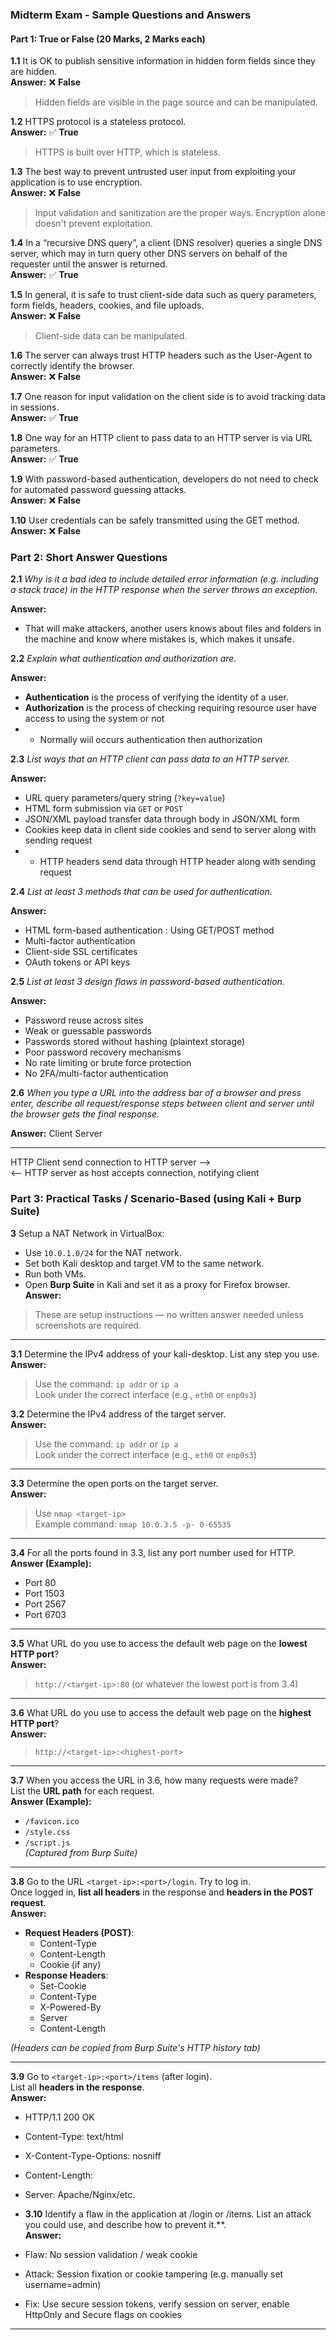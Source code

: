 ### **Midterm Exam - Sample Questions and Answers**

#### **Part 1: True or False (20 Marks, 2 Marks each)**

**1.1** It is OK to publish sensitive information in hidden form fields since they are hidden.  
**Answer:** ❌ **False**  
> Hidden fields are visible in the page source and can be manipulated.

**1.2** HTTPS protocol is a stateless protocol.  
**Answer:** ✅ **True**  
> HTTPS is built over HTTP, which is stateless.

**1.3** The best way to prevent untrusted user input from exploiting your application is to use encryption.  
**Answer:** ❌ **False**  
> Input validation and sanitization are the proper ways. Encryption alone doesn't prevent exploitation.

**1.4** In a “recursive DNS query”, a client (DNS resolver) queries a single DNS server, which may in turn query other DNS servers on behalf of the requester until the answer is returned.  
**Answer:** ✅ **True**

**1.5** In general, it is safe to trust client-side data such as query parameters, form fields, headers, cookies, and file uploads.  
**Answer:** ❌ **False**  
> Client-side data can be manipulated.

**1.6** The server can always trust HTTP headers such as the User-Agent to correctly identify the browser.  
**Answer:** ❌ **False**

**1.7** One reason for input validation on the client side is to avoid tracking data in sessions.  
**Answer:** ✅ **True**

**1.8** One way for an HTTP client to pass data to an HTTP server is via URL parameters.  
**Answer:** ✅ **True**

**1.9** With password-based authentication, developers do not need to check for automated password guessing attacks.  
**Answer:** ❌ **False**

**1.10** User credentials can be safely transmitted using the GET method.  
**Answer:** ❌ **False**

### **Part 2: Short Answer Questions**

**2.1** _Why is it a bad idea to include detailed error information (e.g. including a stack trace) in the HTTP response when the server throws an exception._

**Answer:**  
- That will make attackers, another users knows about files and folders in the machine and know where mistakes is, which makes it unsafe.


**2.2** _Explain what authentication and authorization are._

**Answer:**  
- **Authentication** is the process of verifying the identity of a user.  
- **Authorization** is the process of checking requiring resource user have access to using the system or not
- - Normally wiil occurs authentication then authorization


**2.3** _List ways that an HTTP client can pass data to an HTTP server._

**Answer:**
- URL query parameters/query string (`?key=value`)
- HTML form submission via `GET` or `POST`
- JSON/XML payload transfer data through body in JSON/XML form
- Cookies keep data in client side cookies and send to server along with sending request
- - HTTP headers send data through HTTP header along with sending request


**2.4** _List at least 3 methods that can be used for authentication._

**Answer:**
- HTML form-based authentication : Using GET/POST method
- Multi-factor authentication
- Client-side SSL certificates
- OAuth tokens or API keys

**2.5** _List at least 3 design flaws in password-based authentication._

**Answer:**
- Password reuse across sites
- Weak or guessable passwords
- Passwords stored without hashing (plaintext storage)
- Poor password recovery mechanisms
- No rate limiting or brute force protection
- No 2FA/multi-factor authentication

**2.6** _When you type a URL into the address bar of a browser and press enter, describe all request/response steps between client and server until the browser gets the final response._

**Answer:**
Client                        Server
------                        ------
HTTP Client send connection to HTTP server        -->      
<-- HTTP server as host accepts connection, notifying client 



### **Part 3: Practical Tasks / Scenario-Based (using Kali + Burp Suite)**

**3** Setup a NAT Network in VirtualBox:  
- Use `10.0.1.0/24` for the NAT network.  
- Set both Kali desktop and target VM to the same network.  
- Run both VMs.  
- Open **Burp Suite** in Kali and set it as a proxy for Firefox browser.  
**Answer:**  
> These are setup instructions — no written answer needed unless screenshots are required.

---

**3.1** Determine the IPv4 address of your kali-desktop. List any step you use.
**Answer:**  
> Use the command: `ip addr` or `ip a`  
> Look under the correct interface (e.g., `eth0` or `enp0s3`)

**3.2** Determine the IPv4 address of the target server.  
**Answer:**  
> Use the command: `ip addr` or `ip a`  
> Look under the correct interface (e.g., `eth0` or `enp0s3`)

---

**3.3** Determine the open ports on the target server.  
**Answer:**  
> Use `nmap <target-ip>`  
> Example command: `nmap 10.0.3.5 -p- 0-65535`  

---

**3.4** For all the ports found in 3.3, list any port number used for HTTP.  
**Answer (Example):**  
- Port 80  
- Port 1503
- Port 2567
- Port 6703

---

**3.5** What URL do you use to access the default web page on the **lowest HTTP port**?  
**Answer:**  
> `http://<target-ip>:80` (or whatever the lowest port is from 3.4)

---

**3.6** What URL do you use to access the default web page on the **highest HTTP port**?  
**Answer:**  
> `http://<target-ip>:<highest-port>`

---

**3.7** When you access the URL in 3.6, how many requests were made?  
List the **URL path** for each request.  
**Answer (Example):**  
- `/favicon.ico`  
- `/style.css`  
- `/script.js`  
*(Captured from Burp Suite)*

---

**3.8** Go to the URL `<target-ip>:<port>/login`. Try to log in.  
Once logged in, **list all headers** in the response and **headers in the POST request**.  
**Answer:**  
- **Request Headers (POST)**:  
  - Content-Type  
  - Content-Length  
  - Cookie (if any)  
- **Response Headers**:  
  - Set-Cookie  
  - Content-Type  
  - X-Powered-By  
  - Server  
  - Content-Length  

*(Headers can be copied from Burp Suite's HTTP history tab)*

---

**3.9** Go to `<target-ip>:<port>/items` (after login).  
List all **headers in the response**.  
**Answer:**  
- HTTP/1.1 200 OK  
- Content-Type: text/html  
- X-Content-Type-Options: nosniff  
- Content-Length: <value>  
- Server: Apache/Nginx/etc.

- **3.10** Identify a flaw in the application at /login or /items.
List an attack you could use, and describe how to prevent it.**.  
**Answer:**  
- Flaw: No session validation / weak cookie
- Attack: Session fixation or cookie tampering (e.g. manually set username=admin)
- Fix: Use secure session tokens, verify session on server, enable HttpOnly and Secure flags on cookies

---
